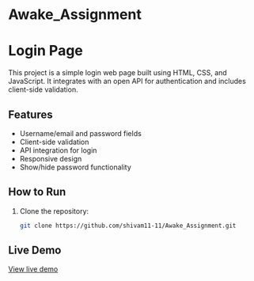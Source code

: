 # Awake_Assignment

# Login Page

This project is a simple login web page built using HTML, CSS, and JavaScript. It integrates with an open API for authentication and includes client-side validation.

## Features
- Username/email and password fields
- Client-side validation
- API integration for login
- Responsive design
- Show/hide password functionality

## How to Run

1. Clone the repository:
   ```sh
   git clone https://github.com/shivam11-11/Awake_Assignment.git

## Live Demo

[View live demo](https://shivam11-11.github.io/Awake_Assignment/)

